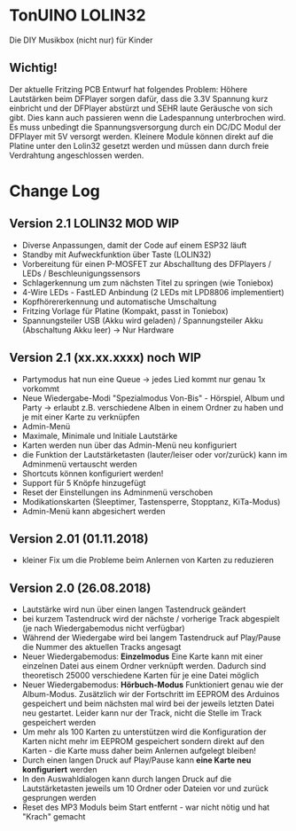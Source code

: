 # TonUINO LOLIN32
Die DIY Musikbox (nicht nur) für Kinder

## Wichtig!
Der aktuelle Fritzing PCB Entwurf hat folgendes Problem:
Höhere Lautstärken beim DFPlayer sorgen dafür, dass die 3.3V Spannung kurz einbricht und der DFPlayer abstürzt und SEHR laute Geräusche von sich gibt. Dies kann auch passieren wenn die Ladespannung unterbrochen wird.
Es muss unbedingt die Spannungsversorgung durch ein DC/DC Modul der DFPlayer mit 5V versorgt werden. Kleinere Module können direkt auf die Platine unter den Lolin32 gesetzt werden und müssen dann durch freie Verdrahtung angeschlossen werden.


# Change Log

## Version 2.1 LOLIN32 MOD WIP
- Diverse Anpassungen, damit der Code auf einem ESP32 läuft
- Standby mit Aufweckfunktion über Taste (LOLIN32)
- Vorbereitung für einen P-MOSFET zur Abschalltung des DFPlayers / LEDs / Beschleunigungssensors
- Schlagerkennung um zum nächsten Titel zu springen (wie Toniebox)
- 4-Wire LEDs - FastLED Anbindung (2 LEDs mit LPD8806 implementiert)
- Kopfhörererkennung und automatische Umschaltung
- Fritzing Vorlage für Platine (Kompakt, passt in Toniebox)
- Spannungsteiler USB (Akku wird geladen) / Spannungsteiler Akku (Abschaltung Akku leer) -> Nur Hardware

## Version 2.1 (xx.xx.xxxx) noch WIP
- Partymodus hat nun eine Queue -> jedes Lied kommt nur genau 1x vorkommt
- Neue Wiedergabe-Modi "Spezialmodus Von-Bis" - Hörspiel, Album und Party -> erlaubt z.B. verschiedene Alben in einem Ordner zu haben und je mit einer Karte zu verknüpfen
- Admin-Menü
- Maximale, Minimale und Initiale Lautstärke
- Karten werden nun über das Admin-Menü neu konfiguriert
- die Funktion der Lautstärketasten (lauter/leiser oder vor/zurück) kann im Adminmenü vertauscht werden
- Shortcuts können konfiguriert werden!
- Support für 5 Knöpfe hinzugefügt
- Reset der Einstellungen ins Adminmenü verschoben
- Modikationskarten (Sleeptimer, Tastensperre, Stopptanz, KiTa-Modus)
- Admin-Menü kann abgesichert werden

## Version 2.01 (01.11.2018)
- kleiner Fix um die Probleme beim Anlernen von Karten zu reduzieren

## Version 2.0 (26.08.2018)

- Lautstärke wird nun über einen langen Tastendruck geändert
- bei kurzem Tastendruck wird der nächste / vorherige Track abgespielt (je nach Wiedergabemodus nicht verfügbar)
- Während der Wiedergabe wird bei langem Tastendruck auf Play/Pause die Nummer des aktuellen Tracks angesagt
- Neuer Wiedergabemodus: **Einzelmodus**
  Eine Karte kann mit einer einzelnen Datei aus einem Ordner verknüpft werden. Dadurch sind theoretisch 25000 verschiedene Karten für je eine Datei möglich
- Neuer Wiedergabemodus: **Hörbuch-Modus**
  Funktioniert genau wie der Album-Modus. Zusätzlich wir der Fortschritt im EEPROM des Arduinos gespeichert und beim nächsten mal wird bei der jeweils letzten Datei neu gestartet. Leider kann nur der Track, nicht die Stelle im Track gespeichert werden
- Um mehr als 100 Karten zu unterstützen wird die Konfiguration der Karten nicht mehr im EEPROM gespeichert sondern direkt auf den Karten - die Karte muss daher beim Anlernen aufgelegt bleiben!
- Durch einen langen Druck auf Play/Pause kann **eine Karte neu konfiguriert** werden
- In den Auswahldialogen kann durch langen Druck auf die Lautstärketasten jeweils um 10 Ordner oder Dateien vor und zurück gesprungen werden
- Reset des MP3 Moduls beim Start entfernt - war nicht nötig und hat "Krach" gemacht

